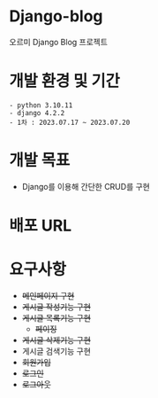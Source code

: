 # Django-blog
오르미 Django Blog 프로젝트

# 개발 환경 및 기간
```
- python 3.10.11
- django 4.2.2
- 1차 : 2023.07.17 ~ 2023.07.20
```

# 개발 목표
- Django를 이용해 간단한 CRUD를 구현

# 배포 URL


# 요구사항
- ~~메인페이지 구현~~
- ~~게시글 작성기능 구현~~
- ~~게시글 목록기능 구현~~
    - ~~페이징~~
- ~~게시글 삭제기능 구현~~
- 게시글 검색기능 구현
- ~~회원가입~~
- ~~로그인~~
- ~~로그아웃~~

